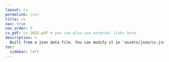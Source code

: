 ```yaml
---
layout: cv
permalink: /cv/
title: cv
nav: true
nav_order: 5
cv_pdf: cv-2025.pdf # you can also use external links here
description: >
  Built from a json data file. You can modify it in 'assets/json/cv.json'. You can also download a pdf.
toc:
  sidebar: left
---
```

